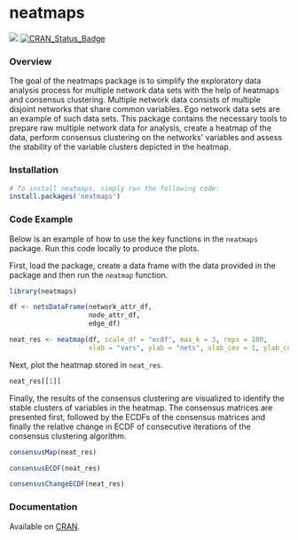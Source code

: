 
<!-- README.md is generated from README.Rmd. Please edit that file -->
neatmaps
========

[![](http://cranlogs.r-pkg.org/badges/grand-total/neatmaps)](http://cran.rstudio.com/web/packages/neatmaps/index.html) [![CRAN\_Status\_Badge](http://www.r-pkg.org/badges/version/neatmaps)](http://cran.rstudio.com/web/packages/neatmaps/index.html)

### Overview

The goal of the neatmaps package is to simplify the exploratory data analysis process for multiple network data sets with the help of heatmaps and consensus clustering. Multiple network data consists of multiple disjoint networks that share common variables. Ego network data sets are an example of such data sets. This package contains the necessary tools to prepare raw multiple network data for analysis, create a heatmap of the data, perform consensus clustering on the networks' variables and assess the stability of the variable clusters depicted in the heatmap.

### Installation

``` r
# To install neatmaps, simply run the following code:
install.packages('neatmaps')
```

### Code Example

Below is an example of how to use the key functions in the `neatmaps` package. Run this code locally to produce the plots.

First, load the package, create a data frame with the data provided in the package and then run the `neatmap` function.

``` r
library(neatmaps)

df <- netsDataFrame(network_attr_df,
                    node_attr_df,
                    edge_df)

neat_res <- neatmap(df, scale_df = "ecdf", max_k = 3, reps = 100, 
                    xlab = "vars", ylab = "nets", xlab_cex = 1, ylab_cex = 1)
```

Next, plot the heatmap stored in `neat_res`.

``` r
neat_res[[1]]
```

Finally, the results of the consensus clustering are visualized to identify the stable clusters of variables in the heatmap. The consensus matrices are presented first, followed by the ECDFs of the consensus matrices and finally the relative change in ECDF of consecutive iterations of the consensus clustering algorithm.

``` r
consensusMap(neat_res)
```

``` r
consensusECDF(neat_res)
```

``` r
consensusChangeECDF(neat_res)
```

### Documentation

Available on [CRAN](https://CRAN.R-project.org/package=neatmaps/neatmaps.pdf).
